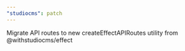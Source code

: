 ```yaml
---
"studiocms": patch
---
```


Migrate API routes to new createEffectAPIRoutes utility from @withstudiocms/effect
